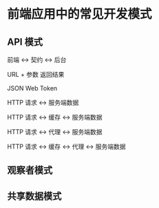 前端应用中的常见开发模式
===

API 模式
---

前端 <-> 契约 <-> 后台

URL + 参数 返回结果

JSON Web Token

HTTP 请求 <-> 服务端数据 

HTTP 请求 <-> 缓存 <-> 服务端数据 

HTTP 请求 <-> 代理 <-> 服务端数据 

HTTP 请求 <-> 缓存 <-> 代理 <-> 服务端数据 

观察者模式
---

共享数据模式
---



